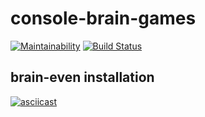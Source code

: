 # console-brain-games

[![Maintainability](https://api.codeclimate.com/v1/badges/07daf8905b8d5673d428/maintainability)](https://codeclimate.com/github/olgaisaeva/project-lvl1-s450/maintainability)
[![Build Status](https://travis-ci.org/olgaisaeva/project-lvl1-s450.svg?branch=master)](https://travis-ci.org/olgaisaeva/project-lvl1-s450)

## brain-even installation

[![asciicast](https://asciinema.org/a/oHATQkLVYtYGHqt1mEGvACfJ1.svg)](https://asciinema.org/a/oHATQkLVYtYGHqt1mEGvACfJ1)

